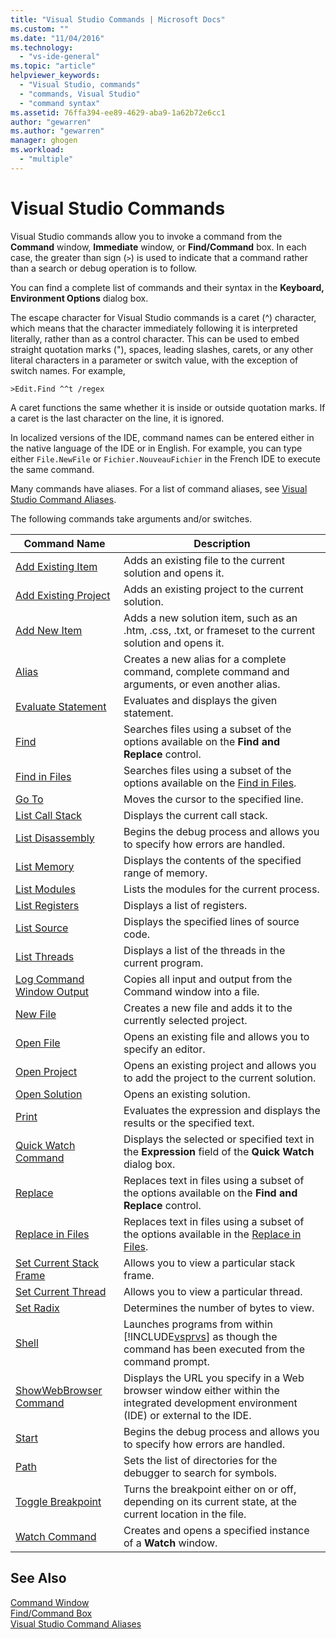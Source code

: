 ```yaml
---
title: "Visual Studio Commands | Microsoft Docs"
ms.custom: ""
ms.date: "11/04/2016"
ms.technology: 
  - "vs-ide-general"
ms.topic: "article"
helpviewer_keywords: 
  - "Visual Studio, commands"
  - "commands, Visual Studio"
  - "command syntax"
ms.assetid: 76ffa394-ee89-4629-aba9-1a62b72e6cc1
author: "gewarren"
ms.author: "gewarren"
manager: ghogen
ms.workload: 
  - "multiple"
---
```

# Visual Studio Commands
Visual Studio commands allow you to invoke a command from the **Command** window, **Immediate** window, or **Find/Command** box. In each case, the greater than sign (`>`) is used to indicate that a command rather than a search or debug operation is to follow.  
  
 You can find a complete list of commands and their syntax in the **Keyboard, Environment Options** dialog box.  
  
 The escape character for Visual Studio commands is a caret (^) character, which means that the character immediately following it is interpreted literally, rather than as a control character. This can be used to embed straight quotation marks ("), spaces, leading slashes, carets, or any other literal characters in a parameter or switch value, with the exception of switch names. For example,  
  
```  
>Edit.Find ^^t /regex  
```  
  
 A caret functions the same whether it is inside or outside quotation marks. If a caret is the last character on the line, it is ignored.  
  
 In localized versions of the IDE, command names can be entered either in the native language of the IDE or in English. For example, you can type either `File.NewFile` or `Fichier.NouveauFichier` in the French IDE to execute the same command.  
  
 Many commands have aliases. For a list of command aliases, see [Visual Studio Command Aliases](../../ide/reference/visual-studio-command-aliases.md).  
  
 The following commands take arguments and/or switches.  
  
|Command Name|Description|  
|------------------|-----------------|  
|[Add Existing Item](../../ide/reference/add-existing-item-command.md)|Adds an existing file to the current solution and opens it.|  
|[Add Existing Project](../../ide/reference/add-existing-project-command.md)|Adds an existing project to the current solution.|  
|[Add New Item](../../ide/reference/add-new-item-command.md)|Adds a new solution item, such as an .htm, .css, .txt, or frameset to the current solution and opens it.|  
|[Alias](../../ide/reference/alias-command.md)|Creates a new alias for a complete command, complete command and arguments, or even another alias.|  
|[Evaluate Statement](../../ide/reference/evaluate-statement-command.md)|Evaluates and displays the given statement.|  
|[Find](../../ide/reference/find-command.md)|Searches files using a subset of the options available on the **Find and Replace** control.|  
|[Find in Files](../../ide/reference/find-in-files-command.md)|Searches files using a subset of the options available on the [Find in Files](../../ide/find-in-files.md).|  
|[Go To](../../ide/reference/go-to-command.md)|Moves the cursor to the specified line.|  
|[List Call Stack](../../ide/reference/list-call-stack-command.md)|Displays the current call stack.|  
|[List Disassembly](../../ide/reference/list-disassembly-command.md)|Begins the debug process and allows you to specify how errors are handled.|  
|[List Memory](../../ide/reference/list-memory-command.md)|Displays the contents of the specified range of memory.|  
|[List Modules](../../ide/reference/list-modules-command.md)|Lists the modules for the current process.|  
|[List Registers](../../ide/reference/list-registers-command.md)|Displays a list of registers.|  
|[List Source](../../ide/reference/list-source-command.md)|Displays the specified lines of source code.|  
|[List Threads](../../ide/reference/list-threads-command.md)|Displays a list of the threads in the current program.|  
|[Log Command Window Output](../../ide/reference/log-command-window-output-command.md)|Copies all input and output from the Command window into a file.|  
|[New File](../../ide/reference/new-file-command.md)|Creates a new file and adds it to the currently selected project.|  
|[Open File](../../ide/reference/open-file-command.md)|Opens an existing file and allows you to specify an editor.|  
|[Open Project](../../ide/reference/open-project-command.md)|Opens an existing project and allows you to add the project to the current solution.|  
|[Open Solution](../../ide/reference/open-solution-command.md)|Opens an existing solution.|  
|[Print](../../ide/reference/print-command.md)|Evaluates the expression and displays the results or the specified text.|  
|[Quick Watch Command](../../ide/reference/quick-watch-command.md)|Displays the selected or specified text in the **Expression** field of the **Quick Watch** dialog box.|  
|[Replace](../../ide/reference/replace-command.md)|Replaces text in files using a subset of the options available on the **Find and Replace** control.|  
|[Replace in Files](../../ide/reference/replace-in-files-command.md)|Replaces text in files using a subset of the options available in the [Replace in Files](../../ide/replace-in-files.md).|  
|[Set Current Stack Frame](../../ide/reference/set-current-stack-frame-command.md)|Allows you to view a particular stack frame.|  
|[Set Current Thread](../../ide/reference/set-current-thread-command.md)|Allows you to view a particular thread.|  
|[Set Radix](../../ide/reference/set-radix-command.md)|Determines the number of bytes to view.|  
|[Shell](../../ide/reference/shell-command.md)|Launches programs from within [!INCLUDE[vsprvs](../../code-quality/includes/vsprvs_md.md)] as though the command has been executed from the command prompt.|  
|[ShowWebBrowser Command](../../ide/reference/showwebbrowser-command.md)|Displays the URL you specify in a Web browser window either within the integrated development environment (IDE) or external to the IDE.|  
|[Start](../../ide/reference/start-command.md)|Begins the debug process and allows you to specify how errors are handled.|  
|[Path](../../ide/reference/symbol-path-command.md)|Sets the list of directories for the debugger to search for symbols.|  
|[Toggle Breakpoint](../../ide/reference/toggle-breakpoint-command.md)|Turns the breakpoint either on or off, depending on its current state, at the current location in the file.|  
|[Watch Command](../../ide/reference/watch-command.md)|Creates and opens a specified instance of a **Watch** window.|  
  
## See Also  
 [Command Window](../../ide/reference/command-window.md)   
 [Find/Command Box](../../ide/find-command-box.md)   
 [Visual Studio Command Aliases](../../ide/reference/visual-studio-command-aliases.md)